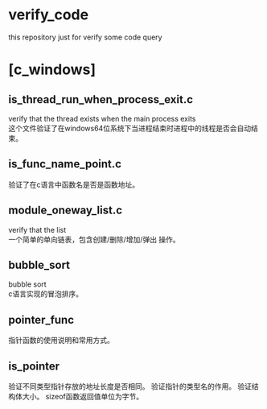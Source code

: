 # verify_code
this repository just for verify some code query

# [c_windows]  
## is_thread_run_when_process_exit.c  
verify that the thread exists when the main process exits  
这个文件验证了在windows64位系统下当进程结束时进程中的线程是否会自动结束。  
## is_func_name_point.c
验证了在c语言中函数名是否是函数地址。  
## module_oneway_list.c  
verify that the list  
一个简单的单向链表，包含创建/删除/增加/弹出 操作。    
## bubble_sort  
bubble sort  
c语言实现的冒泡排序。  
## pointer_func
指针函数的使用说明和常用方式。  
## is_pointer
验证不同类型指针存放的地址长度是否相同。
验证指针的类型名的作用。
验证结构体大小。
sizeof函数返回值单位为字节。